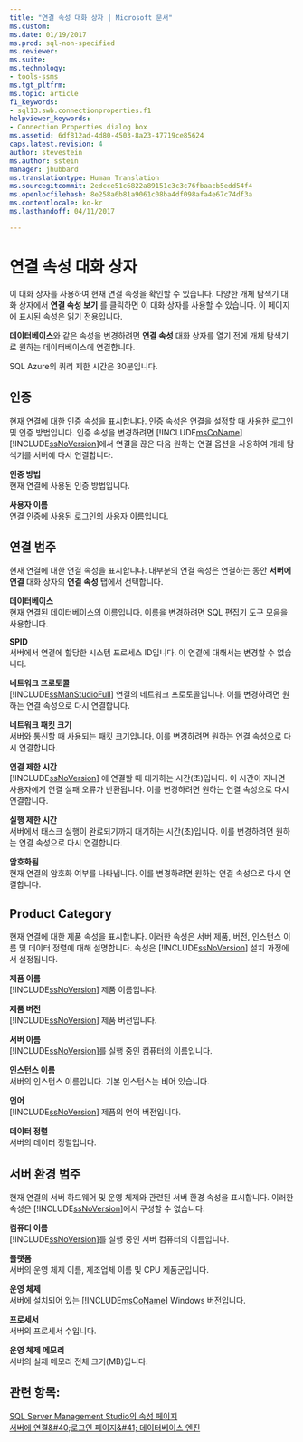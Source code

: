 ```yaml
---
title: "연결 속성 대화 상자 | Microsoft 문서"
ms.custom: 
ms.date: 01/19/2017
ms.prod: sql-non-specified
ms.reviewer: 
ms.suite: 
ms.technology:
- tools-ssms
ms.tgt_pltfrm: 
ms.topic: article
f1_keywords:
- sql13.swb.connectionproperties.f1
helpviewer_keywords:
- Connection Properties dialog box
ms.assetid: 6df812ad-4d80-4503-8a23-47719ce85624
caps.latest.revision: 4
author: stevestein
ms.author: sstein
manager: jhubbard
ms.translationtype: Human Translation
ms.sourcegitcommit: 2edcce51c6822a89151c3c3c76fbaacb5edd54f4
ms.openlocfilehash: 8e258a6b81a9061c08ba4df098afa4e67c74df3a
ms.contentlocale: ko-kr
ms.lasthandoff: 04/11/2017

---
```

# <a name="connection-properties-dialog-box"></a>연결 속성 대화 상자
이 대화 상자를 사용하여 현재 연결 속성을 확인할 수 있습니다. 다양한 개체 탐색기 대화 상자에서 **연결 속성 보기** 를 클릭하면 이 대화 상자를 사용할 수 있습니다. 이 페이지에 표시된 속성은 읽기 전용입니다.  
  
**데이터베이스**와 같은 속성을 변경하려면 **연결 속성** 대화 상자를 열기 전에 개체 탐색기로 원하는 데이터베이스에 연결합니다.  
  
SQL Azure의 쿼리 제한 시간은 30분입니다.  
  
## <a name="authentication"></a>인증  
현재 연결에 대한 인증 속성을 표시합니다. 인증 속성은 연결을 설정할 때 사용한 로그인 및 인증 방법입니다. 인증 속성을 변경하려면 [!INCLUDE[msCoName](../../includes/msconame_md.md)] [!INCLUDE[ssNoVersion](../../includes/ssnoversion_md.md)]에서 연결을 끊은 다음 원하는 연결 옵션을 사용하여 개체 탐색기를 서버에 다시 연결합니다.  
  
**인증 방법**  
현재 연결에 사용된 인증 방법입니다.  
  
**사용자 이름**  
연결 인증에 사용된 로그인의 사용자 이름입니다.  
  
## <a name="connection-category"></a>연결 범주  
현재 연결에 대한 연결 속성을 표시합니다. 대부분의 연결 속성은 연결하는 동안 **서버에 연결** 대화 상자의 **연결 속성** 탭에서 선택합니다.  
  
**데이터베이스**  
현재 연결된 데이터베이스의 이름입니다. 이름을 변경하려면 SQL 편집기 도구 모음을 사용합니다.  
  
**SPID**  
서버에서 연결에 할당한 시스템 프로세스 ID입니다. 이 연결에 대해서는 변경할 수 없습니다.  
  
**네트워크 프로토콜**  
[!INCLUDE[ssManStudioFull](../../includes/ssmanstudiofull_md.md)] 연결의 네트워크 프로토콜입니다. 이를 변경하려면 원하는 연결 속성으로 다시 연결합니다.  
  
**네트워크 패킷 크기**  
서버와 통신할 때 사용되는 패킷 크기입니다. 이를 변경하려면 원하는 연결 속성으로 다시 연결합니다.  
  
**연결 제한 시간**  
[!INCLUDE[ssNoVersion](../../includes/ssnoversion_md.md)] 에 연결할 때 대기하는 시간(초)입니다. 이 시간이 지나면 사용자에게 연결 실패 오류가 반환됩니다. 이를 변경하려면 원하는 연결 속성으로 다시 연결합니다.  
  
**실행 제한 시간**  
서버에서 태스크 실행이 완료되기까지 대기하는 시간(초)입니다. 이를 변경하려면 원하는 연결 속성으로 다시 연결합니다.  
  
**암호화됨**  
현재 연결의 암호화 여부를 나타냅니다. 이를 변경하려면 원하는 연결 속성으로 다시 연결합니다.  
  
## <a name="product-category"></a>Product Category  
현재 연결에 대한 제품 속성을 표시합니다. 이러한 속성은 서버 제품, 버전, 인스턴스 이름 및 데이터 정렬에 대해 설명합니다. 속성은 [!INCLUDE[ssNoVersion](../../includes/ssnoversion_md.md)] 설치 과정에서 설정됩니다.  
  
**제품 이름**  
[!INCLUDE[ssNoVersion](../../includes/ssnoversion_md.md)] 제품 이름입니다.  
  
**제품 버전**  
[!INCLUDE[ssNoVersion](../../includes/ssnoversion_md.md)] 제품 버전입니다.  
  
**서버 이름**  
[!INCLUDE[ssNoVersion](../../includes/ssnoversion_md.md)]를 실행 중인 컴퓨터의 이름입니다.  
  
**인스턴스 이름**  
서버의 인스턴스 이름입니다. 기본 인스턴스는 비어 있습니다.  
  
**언어**  
[!INCLUDE[ssNoVersion](../../includes/ssnoversion_md.md)] 제품의 언어 버전입니다.  
  
**데이터 정렬**  
서버의 데이터 정렬입니다.  
  
## <a name="server-environment-category"></a>서버 환경 범주  
현재 연결의 서버 하드웨어 및 운영 체제와 관련된 서버 환경 속성을 표시합니다. 이러한 속성은 [!INCLUDE[ssNoVersion](../../includes/ssnoversion_md.md)]에서 구성할 수 없습니다.  
  
**컴퓨터 이름**  
[!INCLUDE[ssNoVersion](../../includes/ssnoversion_md.md)]를 실행 중인 서버 컴퓨터의 이름입니다.  
  
**플랫폼**  
서버의 운영 체제 이름, 제조업체 이름 및 CPU 제품군입니다.  
  
**운영 체제**  
서버에 설치되어 있는 [!INCLUDE[msCoName](../../includes/msconame_md.md)] Windows 버전입니다.  
  
**프로세서**  
서버의 프로세서 수입니다.  
  
**운영 체제 메모리**  
서버의 실제 메모리 전체 크기(MB)입니다.  
  
## <a name="see-also"></a>관련 항목:  
[SQL Server Management Studio의 속성 페이지](../../ssms/property-pages-in-sql-server-management-studio.md)  
[서버에 연결&amp;#40;로그인 페이지&amp;#41; 데이터베이스 엔진](../../ssms/f1-help/connect-to-server-login-page-database-engine.md)  
  

